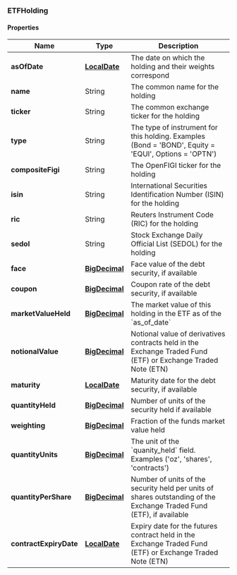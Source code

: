 
[//]: # (CLASS:ETFHolding)

[//]: # (KIND:object)

### ETFHolding

#### Properties

[//]: # (START_DEFINITION)

Name | Type | Description
------------ | ------------- | -------------
**asOfDate** | [**LocalDate**](LocalDate.md) | The date on which the holding and their weights correspond &nbsp;
**name** | String | The common name for the holding &nbsp;
**ticker** | String | The common exchange ticker for the holding &nbsp;
**type** | String | The type of instrument for this holding.  Examples (Bond &#x3D; &#39;BOND&#39;, Equity &#x3D; &#39;EQUI&#39;, Options &#x3D; &#39;OPTN&#39;) &nbsp;
**compositeFigi** | String | The OpenFIGI ticker for the holding &nbsp;
**isin** | String | International Securities Identification Number (ISIN) for the holding &nbsp;
**ric** | String | Reuters Instrument Code (RIC) for the holding &nbsp;
**sedol** | String | Stock Exchange Daily Official List (SEDOL) for the holding &nbsp;
**face** | [**BigDecimal**](BigDecimal.md) | Face value of the debt security, if available &nbsp;
**coupon** | [**BigDecimal**](BigDecimal.md) | Coupon rate of the debt security, if available &nbsp;
**marketValueHeld** | [**BigDecimal**](BigDecimal.md) | The market value of this holding in the ETF as of the &#x60;as_of_date&#x60; &nbsp;
**notionalValue** | [**BigDecimal**](BigDecimal.md) | Notional value of derivatives contracts held in the Exchange Traded Fund (ETF) or Exchange Traded Note (ETN) &nbsp;
**maturity** | [**LocalDate**](LocalDate.md) | Maturity date for the debt security, if available &nbsp;
**quantityHeld** | [**BigDecimal**](BigDecimal.md) | Number of units of the security held if available &nbsp;
**weighting** | [**BigDecimal**](BigDecimal.md) | Fraction of the funds market value held &nbsp;
**quantityUnits** | [**BigDecimal**](BigDecimal.md) | The unit of the &#x60;quanity_held&#x60; field. Examples (&#39;oz&#39;, &#39;shares&#39;, &#39;contracts&#39;) &nbsp;
**quantityPerShare** | [**BigDecimal**](BigDecimal.md) | Number of units of the security held per units of shares outstanding of the Exchange Traded Fund (ETF), if available &nbsp;
**contractExpiryDate** | [**LocalDate**](LocalDate.md) | Expiry date for the futures contract held in the Exchange Traded Fund (ETF) or Exchange Traded Note (ETN) &nbsp;

[//]: # (END_DEFINITION)


[//]: # (CONTAINED_CLASS:LocalDate)


[//]: # (CONTAINED_CLASS:BigDecimal)


[//]: # (CONTAINED_CLASS:BigDecimal)


[//]: # (CONTAINED_CLASS:BigDecimal)


[//]: # (CONTAINED_CLASS:BigDecimal)


[//]: # (CONTAINED_CLASS:LocalDate)


[//]: # (CONTAINED_CLASS:BigDecimal)


[//]: # (CONTAINED_CLASS:BigDecimal)


[//]: # (CONTAINED_CLASS:BigDecimal)


[//]: # (CONTAINED_CLASS:BigDecimal)


[//]: # (CONTAINED_CLASS:LocalDate)






